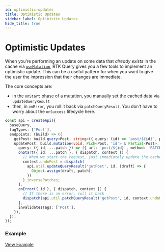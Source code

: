 ```yaml
---
id: optimistic-updates
title: Optimistic Updates
sidebar_label: Optimistic Updates
hide_title: true
---
```


# Optimistic Updates

When you're performing an update on some data that _already exists_ in the cache via [`useMutation`](./mutations), RTK Query gives you a few tools to implement an optimistic update. This can be a useful pattern for when you want to give the user the impression that their changes are immediate.

The core concepts are:

- in the `onStart` phase of a mutation, you manually set the cached data via `updateQueryResult`
- then, in `onError`, you roll it back via `patchQueryResult`. You don't have to worry about the `onSuccess` lifecycle here.

```ts title="Example optimistic update mutation"
const api = createApi({
  baseQuery,
  tagTypes: ['Post'],
  endpoints: (build) => ({
    getPost: build.query<Post, string>({ query: (id) => `post/${id}`, providesTags: ['Post'] }),
    updatePost: build.mutation<void, Pick<Post, 'id'> & Partial<Post>, { undoPost: Patch[] }>({
      query: ({ id, ...patch }) => ({ url: `post/${id}`, method: 'PATCH', body: patch }),
      onStart({ id, ...patch }, { dispatch, context }) {
        // When we start the request, just immediately update the cache
        context.undoPost = dispatch(
          api.util.updateQueryResult('getPost', id, (draft) => {
            Object.assign(draft, patch);
          })
        ).inversePatches;
      },
      onError({ id }, { dispatch, context }) {
        // If there is an error, roll it back
        dispatch(api.util.patchQueryResult('getPost', id, context.undoPost));
      },
      invalidatesTags: ['Post'],
    }),
  }),
});
```

### Example

[View Example](../examples/react-optimistic-updates)

